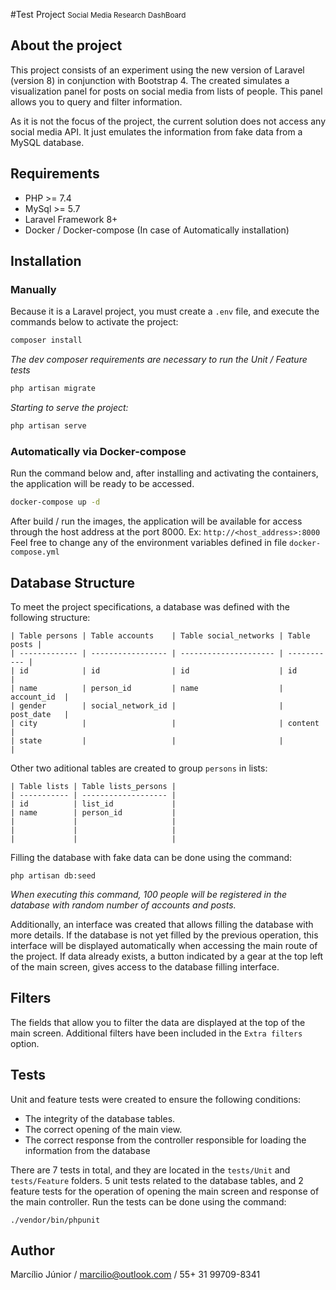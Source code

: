 #Test Project <small>Social Media Research DashBoard</small>

## About the project

This project consists of an experiment using the new version of Laravel (version 8) in conjunction with Bootstrap 4. The created simulates a visualization panel for posts on social media from lists of people. This panel allows you to query and filter information.

As it is not the focus of the project, the current solution does not access any social media API. It just emulates the information from fake data from a MySQL database.

## Requirements
- PHP >= 7.4
- MySql >= 5.7
- Laravel Framework 8+
- Docker / Docker-compose (In case of Automatically installation)

## Installation
### Manually
Because it is a Laravel project, you must create a `.env` file, and execute the commands below to activate the project:
```sh
composer install
```
*The dev composer requirements are necessary to run the Unit / Feature tests*
```sh
php artisan migrate
```
*Starting to serve the project:*
```sh
php artisan serve
```
### Automatically via Docker-compose
Run the command below and, after installing and activating the containers, the application will be ready to be accessed.
```sh
docker-compose up -d
```
After build / run the images, the application will be available for access through the host address at the port 8000. Ex: `http://<host_address>:8000`
Feel free to change any of the environment variables defined in file `docker-compose.yml` 
## Database Structure
To meet the project specifications, a database was defined with the following structure:
```
| Table persons | Table accounts    | Table social_networks | Table posts | 
| ------------- | ----------------- | --------------------- | ----------- |
| id            | id                | id                    | id          |
| name          | person_id         | name                  | account_id  |
| gender        | social_network_id |                       | post_date   |
| city          |                   |                       | content     |
| state         |                   |                       |             |
```
Other two aditional tables are created to group `persons` in lists:
```
| Table lists | Table lists_persons | 
| ----------- | ------------------- |
| id          | list_id             |
| name        | person_id           |
|             |                     |
|             |                     |
|             |                     |
```
Filling the database with fake data can be done using the command:
```
php artisan db:seed
```
*When executing this command, 100 people will be registered in the database with random number of accounts and posts.*

Additionally, an interface was created that allows filling the database with more details. If the database is not yet filled by the previous operation, this interface will be displayed automatically when accessing the main route of the project. If data already exists, a button indicated by a gear at the top left of the main screen, gives access to the database filling interface.

## Filters

The fields that allow you to filter the data are displayed at the top of the main screen. Additional filters have been included in the `Extra filters` option.

## Tests

Unit and feature tests were created to ensure the following conditions:

- The integrity of the database tables.
- The correct opening of the main view.
- The correct response from the controller responsible for loading the information from the database

There are 7 tests in total, and they are located in the `tests/Unit` and `tests/Feature` folders. 5 unit tests related to the database tables, and 2 feature tests for the operation of opening the main screen and response of the main controller.
Run the tests can be done using the command:
```
./vendor/bin/phpunit
```
## Author
Marcílio Júnior / marcilio@outlook.com / 55+ 31 99709-8341
